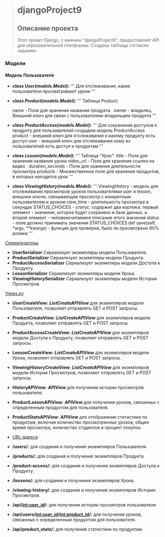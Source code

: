 > # djangoProject9
>
> ## Описание проекта
>
> Этот проект Django, с именем "djangoProject9", предоставляет API для образовательной платформы. Созданы таблицы согласно заданию:

  ### Модели
  #### Модель Пользователя
 
+  ***class User(models.Model):***
      '''
        Для отслеживания, какие пользователи просматривают уроки
      '''
+  ***class Product(models.Model):***
      '''
     Таблица Product:
 
     name - Поле для хранения названия продукта .
     owner - владелец. Внешний ключ для связи с пользователем-владельцем продукта
      '''
+  ***class ProductAccess(models.Model):***
     '''
     Для сохранения доступов к продукту для пользователей создадим модель ProductAccess
     product - внешний ключ для отслеживания к какому продукту есть доступ
      user - внешний ключ для отслеживания кому из пользователей есть доступ к продуктам
      '''
+  ***class Lesson(models.Model):***
      '''
     Таблица "Урок":
     title - Поле для хранения названия урока
     video_url - Поле для хранения ссылки на видео .
     duration_seconds - Поле для хранения длительности просмотра
     products - Множественное поле для хранения продуктов, в которых находится урок
    '''
+  ***class ViewingHistory(models.Model):***
     '''
     ViewingHistory - модель для отслеживания  просмотров уроков пользователями
     user и lesson, внешние ключи, связывающие просмотр с конкретным пользователем и уроком
    view_time - длительность просмотра в секундах
     STATUS_CHOICES - статус, содержит два кортежа: первый элемент - значение, которое будет сохранено в базе данных, и второй элемент - человекочитаемое описание этого значения
     status - поле должно принимать значения STATUS_CHOICES
     def save(self, *args, **kwargs) - функция для проверки, было ли просмотрено 80% ролика
    '''

<u>Сериализаторы</u> 
+ **UserSerializer** Сериализует экземпляры модели Пользователя.
+ **ProductSerializer** Сериализует экземпляры модели Продукта.
+ **ProductAccessSerializer** Сериализует экземпляры модели Доступа к Продукту.
+ **LessonSerializer** Сериализует экземпляры модели Урока.
+ **ViewingHistorySerializer** Сериализует экземпляры модели Истории Просмотров.

<u>Views.py</u> 
+ **UserCreateView:** ___ListCreateAPIView___ для экземпляров модели Пользователя, позволяет отправлять GET и POST запросы.
+ **ProductCreateView:** ___ListCreateAPIView___ для экземпляров модели Продукта, позволяет отправлять GET и POST запросы.
+ **ProductAccessCreateView:** ___ListCreateAPIView___ для экземпляров модели Доступа к Продукту, позволяет отправлять GET и POST запросы.
+ **LessonCreateView:** ___ListCreateAPIView___ для экземпляров модели Урока, позволяет отправлять GET и POST запросы.
+ **ViewingHistoryCreateView:** ___ListCreateAPIView___ для экземпляров модели Истории Просмотров, позволяет отправлять GET и POST запросы.
+ **HistoryAPIView:** ___APIView___ для получения истории просмотров пользователя.
+ **ProductLessonAPIView:** ___APIView___ для получения уроков, связанных с определенным продуктом для пользователя.
+ **ProductStatsAPIView:** ___APIView___ для отображения статистики по продуктам, включая количество просмотренных уроков, общее время просмотра, количество студентов и процент покупок.

+ <u>URL-адреса</u> 
+ **/users/:**  для создания и получения экземпляров Пользователя.
+ **/products/:**  для создания и получения экземпляров Продукта.
+ **/product-access/:**  для создания и получения экземпляров Доступа к Продукту.
+ **/lessons/:**  для создания и получения экземпляров Урока.
+ **/viewing-history/:**  для создания и получения экземпляров Истории Просмотров.
+ **/api/<int:user_id>/:** для получения истории просмотров пользователя.
+ **/api/users/<int:user_id>/<int:product_id>/:** для получения уроков, связанных с определенным продуктом для пользователя.
+ **/api/product_stats/:**  для получения статистики по продуктам.

